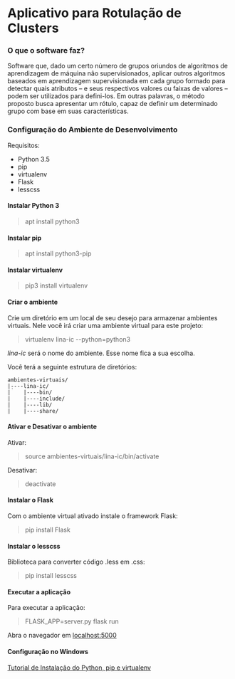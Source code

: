 # Aplicativo para Rotulação de Clusters #

### O que o software faz? ###

Software que, dado um certo número de grupos oriundos de algoritmos de aprendizagem de máquina não supervisionados, aplicar outros algoritmos baseados em aprendizagem supervisionada em cada grupo formado para detectar quais atributos – e seus respectivos valores ou faixas de valores – podem ser utilizados para defini-los. Em outras palavras, o método proposto busca apresentar um rótulo, capaz de definir um determinado grupo com base em suas características.

### Configuração do Ambiente de Desenvolvimento ###

Requisitos:

* Python 3.5
* pip
* virtualenv
* Flask
* lesscss

#### Instalar Python 3 ####

> apt install python3

#### Instalar pip ####

> apt install python3-pip

#### Instalar virtualenv ####

> pip3 install virtualenv

#### Criar o ambiente ####

Crie um diretório em um local de seu desejo para armazenar ambientes virtuais. Nele você irá criar uma ambiente virtual para este projeto:

> virtualenv lina-ic --python=python3

*lina-ic* será o nome do ambiente. Esse nome fica a sua escolha.

Você terá a seguinte estrutura de diretórios:

    ambientes-virtuais/
    |̣----lina-ic/
    |    |----bin/
    |    |----include/
    |    |----lib/
    |    |----share/

#### Ativar e Desativar o ambiente ####

Ativar:

> source ambientes-virtuais/lina-ic/bin/activate

Desativar:

> deactivate

#### Instalar o Flask ####

Com o ambiente virtual ativado instale o framework Flask:

> pip install Flask

#### Instalar o lesscss ####

Biblioteca para converter código .less em .css:

> pip install lesscss

#### Executar a aplicação ####

Para executar a aplicação:

> FLASK_APP=server.py flask run

Abra o navegador em [localhost:5000](http://localhost:5000)

#### Configuração no Windows ####

[Tutorial de Instalação do Python, pip e virtualenv](http://timmyreilly.azurewebsites.net/python-pip-virtualenv-installation-on-windows/)
